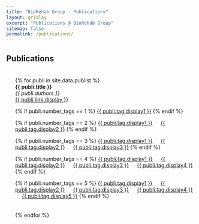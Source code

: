 ```yaml
---
title: "BioRehab Group - Publications"
layout: gridlay
excerpt: "Publications @ BioRehab Group"
sitemap: false
permalink: /publications/
---
```



## Publications
<font style="font-size: 4pt"><br></font>
<ul style="list-style-type:none;">
{% for publi in site.data.publist %}

<li>
 <b> {{ publi.title }} </b> <br />
  <em>{{ publi.authors }}</em> <br/> <a href="{{ publi.link.url }}">{{ publi.link.display }}</a> 

  <br>
  
  {% if publi.number_tags == 1 %}
  <a href="{{ publi.tag.url1}}" class="btn btn-tag btn-xs">{{ publi.tag.display1 }}</a> 
  {% endif %}

  {% if publi.number_tags == 2 %}
  <a href="{{ publi.tag.url1 }}" class="btn btn-tag btn-xs">{{ publi.tag.display1 }}</a> &emsp; 
  <a href="{{ publi.tag.url2 }}" class="btn btn-tag btn-xs">{{ publi.tag.display2 }}</a> 
  {% endif %}

  {% if publi.number_tags == 3 %}
  <a href="{{ publi.tag.url1 }}" class="btn btn-tag btn-xs">{{ publi.tag.display1 }}</a> &emsp; 
  <a href="{{ publi.tag.url2 }}" class="btn btn-tag btn-xs">{{ publi.tag.display2 }}</a> &emsp; 
  <a href="{{ publi.tag.url3 }}" class="btn btn-tag btn-xs">{{ publi.tag.display3 }}</a> 
  {% endif %}

{% if publi.number_tags == 4 %}
  <a href="{{ publi.tag.url1 }}" class="btn btn-tag btn-xs">{{ publi.tag.display1 }}</a> &emsp; 
  <a href="{{ publi.tag.url2 }}" class="btn btn-tag btn-xs">{{ publi.tag.display2 }}</a> &emsp; 
  <a href="{{ publi.tag.url3 }}" class="btn btn-tag btn-xs">{{ publi.tag.display3 }}</a> &emsp; 
  <a href="{{ publi.tag.url4 }}" class="btn btn-tag btn-xs">{{ publi.tag.display4 }}</a>
  {% endif %}

  {% if publi.number_tags == 5 %}
  <a href="{{ publi.tag.url1 }}" class="btn btn-tag btn-xs">{{ publi.tag.display1 }}</a> &emsp; 
  <a href="{{ publi.tag.url2 }}" class="btn btn-tag btn-xs">{{ publi.tag.display2 }}</a> &emsp;
  <a href="{{ publi.tag.url3 }}" class="btn btn-tag btn-xs">{{ publi.tag.display3 }}</a> &emsp; 
  <a href="{{ publi.tag.url4 }}" class="btn btn-tag btn-xs">{{ publi.tag.display4 }}</a> &emsp; 
  <a href="{{ publi.tag.url5 }}" class="btn btn-tag btn-xs">{{ publi.tag.display5 }}</a> 
  {% endif %}   

</li>

<font style="font-size: 4pt"><br></font>

{% endfor %}

</ul>